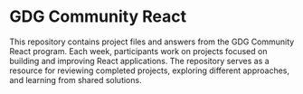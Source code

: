 # GDG Community React
This repository contains project files and answers from the GDG Community React program. Each week, participants work on projects focused on building and improving React applications. The repository serves as a resource for reviewing completed projects, exploring different approaches, and learning from shared solutions.

